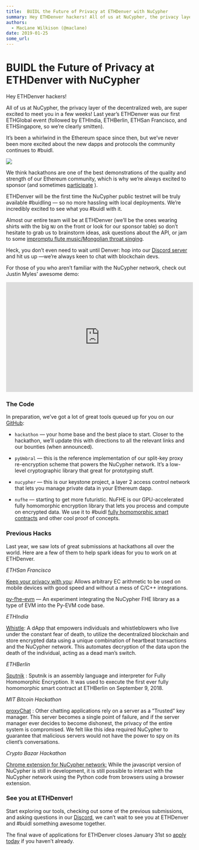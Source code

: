 ```yaml
---
title:  BUIDL the Future of Privacy at ETHDenver with NuCypher
summary: Hey ETHDenver hackers! All of us at NuCypher, the privacy layer of the decentralized web, are super excited to meet you in a few weeks! Last year’s ETHDenver was our first ETHGlobal event (followed by ETHIndia, ETHBerlin, ETHSan Francisco, and ETHSingapore, so we’re clearly smitten). It’s been a whirlwind in the Ethereum space since then, but we’ve never been more excited about the new dapps and protocols the community continues to -buidl. We think hackathons are one of the best demonstrations o
authors:
  - MacLane Wilkison (@maclane)
date: 2019-01-25
some_url: 
---
```


#  BUIDL the Future of Privacy at ETHDenver with NuCypher

Hey ETHDenver hackers!

All of us at NuCypher, the privacy layer of the decentralized web, are super excited to meet you in a few weeks! Last year’s ETHDenver was our first ETHGlobal event (followed by ETHIndia, ETHBerlin, ETHSan Francisco, and ETHSingapore, so we’re clearly smitten).

It’s been a whirlwind in the Ethereum space since then, but we’ve never been more excited about the new dapps and protocols the community continues to #buidl.

![](https://api.beta.kauri.io:443/ipfs/QmXYCxS2arsXPppHHXXSvCEoQJ2YNC41u6EP8YgAruA8HG)

We think hackathons are one of the best demonstrations of the quality and strength of our Ethereum community, which is why we’re always excited to sponsor (and sometimes [participate](https://devpost.com/software/sputnik)
 ).

ETHDenver will be the first time the NuCypher public testnet will be truly available #buidling — so no more hassling with local deployments. We’re incredibly excited to see what you #buidl with it.

Almost our entire team will be at ETHDenver (we’ll be the ones wearing shirts with the big  `NU` on the front or look for our sponsor table) so don’t hesitate to grab us to brainstorm ideas, ask questions about the API, or jam to some 
[impromptu flute music/Mongolian throat singing](https://youtu.be/OuY9WXK61gY).

Heck, you don’t even need to wait until Denver: hop into our [Discord server](https://discord.gg/7rmXa3S) and hit us up —we’re always keen to chat with blockchain devs.

For those of you who aren’t familiar with the NuCypher network, check out Justin Myles’ awesome demo:
<iframe allowfullscreen="" frameborder="0" height="300" scrolling="no" src="https://www.youtube.com/embed/OuY9WXK61gY" width="512"></iframe>


### The Code
In preparation, we’ve got a lot of great tools queued up for you on our [GitHub](https://github.com/nucypher):

 *  `hackathon` — your home base and the best place to start. Closer to the hackathon, we’ll update this with directions to all the relevant links and our bounties (when announced).

 *  `pyUmbral` — this is the reference implementation of our split-key proxy re-encryption scheme that powers the NuCypher network. It’s a low-level cryptographic library that great for prototyping stuff.

 *  `nucypher` — this is our keystone project, a layer 2 access control network that lets you manage private data in your Ethereum dapp.

 *  `nufhe` — starting to get more futuristic. NuFHE is our GPU-accelerated fully homomorphic encryption library that lets you process and compute on encrypted data. We use it to #buidl [fully homomorphic smart contracts](https://github.com/nucypher/Sputnik) and other cool proof of concepts.

### Previous Hacks
Last year, we saw lots of great submissions at hackathons all over the world. Here are a few of them to help spark ideas for you to work on at ETHDenver.
 
_ETHSan Francisco_
  
[Keep your privacy with you](https://devpost.com/software/keep-you-privacy-with-you): Allows arbitrary EC arithmetic to be used on mobile devices with good speed and without a mess of C/C++ integrations.
 
[py-fhe-evm](https://devpost.com/software/py-fhe-evm) — An experiment integrating the NuCypher FHE library as a type of EVM into the Py-EVM code base.
 
_ETHIndia_
  
[Whistle](https://devfolio.co/submissions/we-are-calling-our-platform-whistle-we-have-chosen-this-name-as-we-wanted-to-build-a-platform-to-empower-whistleblowers-and-those-who-live-under-constant-fear-of-death): A dApp that empowers individuals and whistleblowers who live under the constant fear of death, to utilize the decentralized blockchain and store encrypted data using a unique combination of heartbeat transactions and the NuCypher network. This automates decryption of the data upon the death of the individual, acting as a dead man’s switch.
 
_ETHBerlin_
  
[Sputnik](https://github.com/nucypher/sputnik)
 : Sputnik is an assembly language and interpreter for Fully Homomorphic Encryption. It was used to execute the first ever fully homomorphic smart contract at ETHBerlin on September 9, 2018.
 
_MIT Bitcoin Hackathon_
    
[proxyChat](https://devpost.com/software/dechat-jh902i)
 : Other chatting applications rely on a server as a “Trusted” key manager. This server becomes a single point of failure, and if the server manager ever decides to become dishonest, the privacy of the entire system is compromised. We felt like this idea required NuCypher to guarantee that malicious servers would not have the power to spy on its client’s conversations.
 
_Crypto Bazar Hackathon_
  
[Chrome extension for NuCypher network:](https://gitlab.com/vanes/nucypher---chromeextesion-with-gui-and-logging)
 While the javascript version of NuCypher is still in development, it is still possible to interact with the NuCypher network using the Python code from browsers using a browser extension.

### See you at ETHDenver!
Start exploring our tools, checking out some of the previous submissions, and asking questions in our 
[Discord](https://discord.gg/7rmXa3S), we can’t wait to see you at ETHDenver and #buidl something awesome together.

The final wave of applications for ETHDenver closes January 31st so [apply today](https://www.ethdenver.com/) if you haven’t already.
